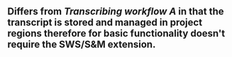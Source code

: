 ## **Differs from _Transcribing workflow A_ in that the transcript is stored and managed in project regions therefore for basic functionality doesn't require the SWS/S&M extension.**
